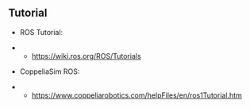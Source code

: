 
## Tutorial 
* ROS Tutorial:
* * https://wiki.ros.org/ROS/Tutorials

* CoppeliaSim ROS:
* * https://www.coppeliarobotics.com/helpFiles/en/ros1Tutorial.htm



